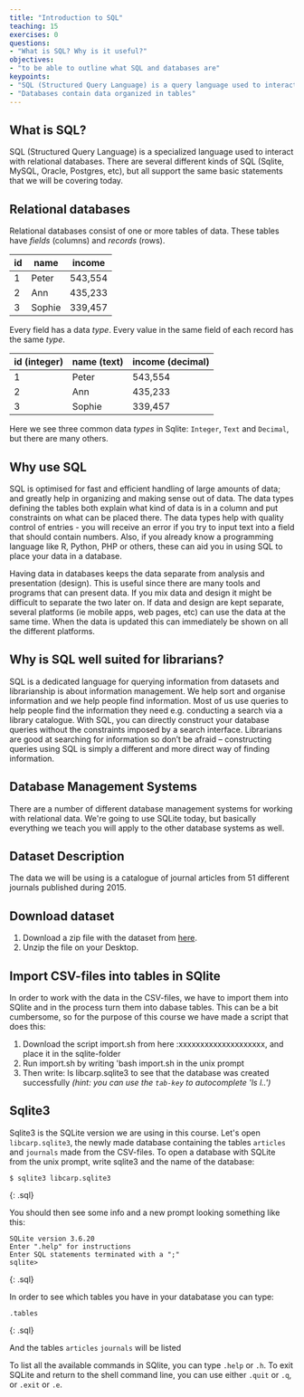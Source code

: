 ```yaml
---
title: "Introduction to SQL"
teaching: 15
exercises: 0
questions:
- "What is SQL? Why is it useful?"
objectives:
- "to be able to outline what SQL and databases are"
keypoints:
- "SQL (Structured Query Language) is a query language used to interact with databases"
- "Databases contain data organized in tables"
---
```


## What is SQL?

SQL (Structured Query Language) is a specialized language used to interact with relational databases. 
There are several different kinds of SQL (Sqlite, MySQL, Oracle, Postgres, etc), but all support the same basic statements that we will be covering today.

## Relational databases

Relational databases consist of one or more tables of data.
These tables have _fields_ (columns) and _records_ (rows).

| id  | name   | income  |
| --- | ------ | ------- |
| 1   | Peter  | 543,554 |
| 2   | Ann    | 435,233 |
| 3   | Sophie | 339,457 |

Every field has a data _type_. Every value in the same field of each record has the same _type_. 

| id (integer) | name (text) | income (decimal) |
| ------------ | ----------- | ---------------- |
| 1            | Peter       | 543,554          |
| 2            | Ann         | 435,233          |
| 3            | Sophie      | 339,457          |

Here we see three common data _types_ in Sqlite: `Integer`, `Text` and `Decimal`, but there are many others.


## Why use SQL
SQL is optimised for fast and efficient handling of large amounts of data; and greatly help in 
organizing and making sense out of data. The data types defining the tables both explain what 
kind of data is in a column and put constraints on what can be placed there. The data types 
help with quality control of entries - you will receive an error if you try to input text 
into a field that should contain numbers. Also, if you already know a programming language like
R, Python, PHP or others, these can aid you in using SQL to place your data in a database.

Having data in databases keeps the data separate from analysis and presentation (design).
This is useful since there are many tools and programs that can present data.
If you mix data and design it might be difficult to separate the two later on.
If data and design are kept separate, several platforms (ie mobile apps, web pages, etc)
can use the data at the same time. When the data is updated this can immediately be shown on
all the different platforms.

## Why is SQL well suited for librarians?
SQL is a dedicated language for querying information from datasets and librarianship 
is about information management. We help sort and organise information and we help 
people find information. Most of us use queries to help people find the information 
they need e.g. conducting a search via a library catalogue.
With SQL, you can directly construct your database queries without the constraints 
imposed by a search interface. Librarians are good at  searching for information 
so don’t be afraid – constructing queries using SQL is simply a different and more direct
way of finding information. 

## Database Management Systems
There are a number of different database management systems for working with
relational data. We're going to use SQLite today, but basically everything we
teach you will apply to the other database systems as well. 

## Dataset Description
The data we will be using is a catalogue of journal articles from 51 different
journals published during 2015.

## Download dataset
1. Download a zip file with the dataset from
    [here](https://github.com/uio-carpentry/2017-02-02-librarycarpentry/raw/gh-pages/data/sqlite-lesson.zip).
2. Unzip the file on your Desktop.

## Import CSV-files into tables in SQlite
In order to work with the data in the CSV-files, we have to import them into SQlite 
and in the process turn them into dabase tables.
This can be a bit cumbersome, so for the purpose of this course we have made a script
that does this:

1. Download the script import.sh from here :xxxxxxxxxxxxxxxxxxxx, and place it in the sqlite-folder
2. Run import.sh by writing 'bash import.sh in the unix prompt
3. Then write: ls libcarp.sqlite3 to see that the database was created successfully 
 _(hint: you can use the `tab-key` to autocomplete 'ls l..')_  

## Sqlite3
Sqlite3 is the SQLite version we are using in this course. Let's open `libcarp.sqlite3`,
the newly made database containing the tables `articles` and `journals` made from the CSV-files.
To open a database with SQLite from the unix prompt, write sqlite3 and the name of the database:

~~~
$ sqlite3 libcarp.sqlite3
~~~
{: .sql}

You should then see some info and a new prompt looking something like this:

~~~
SQLite version 3.6.20
Enter ".help" for instructions
Enter SQL statements terminated with a ";"
sqlite>
~~~
{: .sql}

In order to see which tables you have in your databatase you can type:

~~~
.tables
~~~
{: .sql}

And the tables `articles` `journals` will be listed

To list all the available commands in SQlite, you can type `.help` or `.h`.
To exit SQLite and return to the shell command line, you can use either
`.quit` or `.q`, or `.exit` or `.e`.
